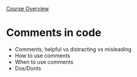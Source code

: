 [Course Overview](../index.md)
# Comments in code
* Comments, helpful vs distracting vs misleading
* How to use comments
* When to use comments
* Dos/Donts